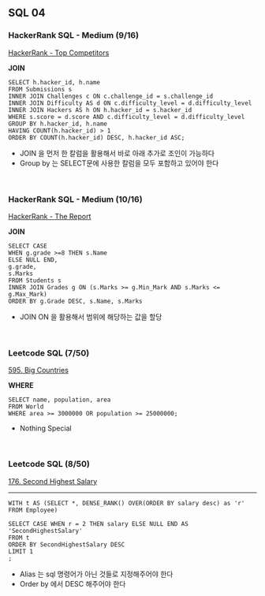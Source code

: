 ## SQL 04

### HackerRank SQL - Medium (9/16)

[HackerRank - Top Competitors](https://www.hackerrank.com/challenges/full-score/problem?isFullScreen=true)


**JOIN** 
``` 
SELECT h.hacker_id, h.name
FROM Submissions s
INNER JOIN Challenges c ON c.challenge_id = s.challenge_id
INNER JOIN Difficulty AS d ON c.difficulty_level = d.difficulty_level
INNER JOIN Hackers AS h ON h.hacker_id = s.hacker_id
WHERE s.score = d.score AND c.difficulty_level = d.difficulty_level
GROUP BY h.hacker_id, h.name
HAVING COUNT(h.hacker_id) > 1
ORDER BY COUNT(h.hacker_id) DESC, h.hacker_id ASC;

```

- JOIN 을 먼저 한 칼럼을 활용해서 바로 아래 추가로 조인이 가능하다
- Group by 는 SELECT문에 사용한 칼럼을 모두 포함하고 있어야 한다

<br />

### HackerRank SQL - Medium (10/16)

[HackerRank - The Report](https://www.hackerrank.com/challenges/the-report/problem?isFullScreen=true)


**JOIN** 
``` 
SELECT CASE 
WHEN g.grade >=8 THEN s.Name
ELSE NULL END, 
g.grade,
s.Marks
FROM Students s
INNER JOIN Grades g ON (s.Marks >= g.Min_Mark AND s.Marks <= g.Max_Mark)
ORDER BY g.Grade DESC, s.Name, s.Marks

```

- JOIN ON 을 활용해서 범위에 해당하는 값을 할당

<br />


### Leetcode SQL (7/50)
[595. Big Countries](https://leetcode.com/problems/big-countries/)

**WHERE**

``` 
SELECT name, population, area
FROM World
WHERE area >= 3000000 OR population >= 25000000;

``` 
- Nothing Special

</Br>

### Leetcode SQL (8/50)
[176. Second Highest Salary](https://leetcode.com/problems/second-highest-salary/)

****

``` 
WITH t AS (SELECT *, DENSE_RANK() OVER(ORDER BY salary desc) as 'r'
FROM Employee)

SELECT CASE WHEN r = 2 THEN salary ELSE NULL END AS 'SecondHighestSalary'
FROM t
ORDER BY SecondHighestSalary DESC
LIMIT 1
;

``` 
- Alias 는 sql 명령어가 아닌 것들로 지정해주어야 한다
- Order by 에서 DESC 해주어야 한다

</Br>

